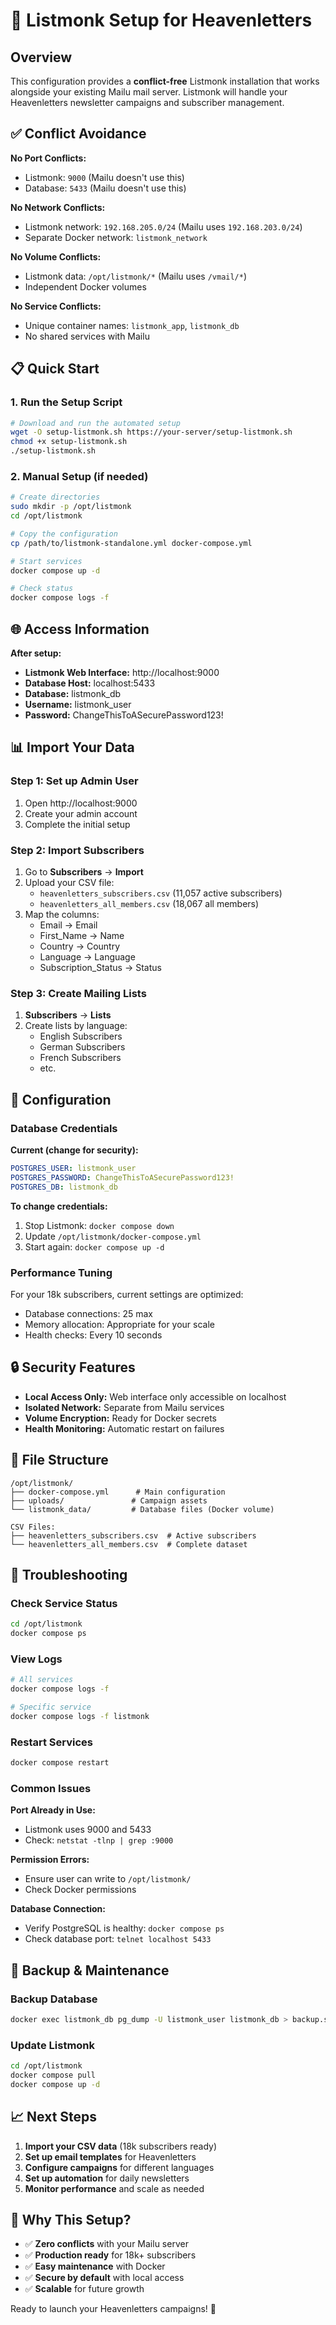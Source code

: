 # 🚀 Listmonk Setup for Heavenletters

## Overview

This configuration provides a **conflict-free** Listmonk installation that works alongside your existing Mailu mail server. Listmonk will handle your Heavenletters newsletter campaigns and subscriber management.

## ✅ Conflict Avoidance

**No Port Conflicts:**
- Listmonk: `9000` (Mailu doesn't use this)
- Database: `5433` (Mailu doesn't use this)

**No Network Conflicts:**
- Listmonk network: `192.168.205.0/24` (Mailu uses `192.168.203.0/24`)
- Separate Docker network: `listmonk_network`

**No Volume Conflicts:**
- Listmonk data: `/opt/listmonk/*` (Mailu uses `/vmail/*`)
- Independent Docker volumes

**No Service Conflicts:**
- Unique container names: `listmonk_app`, `listmonk_db`
- No shared services with Mailu

## 📋 Quick Start

### 1. Run the Setup Script

```bash
# Download and run the automated setup
wget -O setup-listmonk.sh https://your-server/setup-listmonk.sh
chmod +x setup-listmonk.sh
./setup-listmonk.sh
```

### 2. Manual Setup (if needed)

```bash
# Create directories
sudo mkdir -p /opt/listmonk
cd /opt/listmonk

# Copy the configuration
cp /path/to/listmonk-standalone.yml docker-compose.yml

# Start services
docker compose up -d

# Check status
docker compose logs -f
```

## 🌐 Access Information

**After setup:**
- **Listmonk Web Interface:** http://localhost:9000
- **Database Host:** localhost:5433
- **Database:** listmonk_db
- **Username:** listmonk_user
- **Password:** ChangeThisToASecurePassword123!

## 📊 Import Your Data

### Step 1: Set up Admin User
1. Open http://localhost:9000
2. Create your admin account
3. Complete the initial setup

### Step 2: Import Subscribers
1. Go to **Subscribers** → **Import**
2. Upload your CSV file:
   - `heavenletters_subscribers.csv` (11,057 active subscribers)
   - `heavenletters_all_members.csv` (18,067 all members)
3. Map the columns:
   - Email → Email
   - First_Name → Name
   - Country → Country
   - Language → Language
   - Subscription_Status → Status

### Step 3: Create Mailing Lists
1. **Subscribers** → **Lists**
2. Create lists by language:
   - English Subscribers
   - German Subscribers
   - French Subscribers
   - etc.

## 🔧 Configuration

### Database Credentials
**Current (change for security):**
```yaml
POSTGRES_USER: listmonk_user
POSTGRES_PASSWORD: ChangeThisToASecurePassword123!
POSTGRES_DB: listmonk_db
```

**To change credentials:**
1. Stop Listmonk: `docker compose down`
2. Update `/opt/listmonk/docker-compose.yml`
3. Start again: `docker compose up -d`

### Performance Tuning
For your 18k subscribers, current settings are optimized:
- Database connections: 25 max
- Memory allocation: Appropriate for your scale
- Health checks: Every 10 seconds

## 🔒 Security Features

- **Local Access Only:** Web interface only accessible on localhost
- **Isolated Network:** Separate from Mailu services
- **Volume Encryption:** Ready for Docker secrets
- **Health Monitoring:** Automatic restart on failures

## 📁 File Structure

```
/opt/listmonk/
├── docker-compose.yml      # Main configuration
├── uploads/               # Campaign assets
└── listmonk_data/         # Database files (Docker volume)

CSV Files:
├── heavenletters_subscribers.csv  # Active subscribers
└── heavenletters_all_members.csv  # Complete dataset
```

## 🚨 Troubleshooting

### Check Service Status
```bash
cd /opt/listmonk
docker compose ps
```

### View Logs
```bash
# All services
docker compose logs -f

# Specific service
docker compose logs -f listmonk
```

### Restart Services
```bash
docker compose restart
```

### Common Issues

**Port Already in Use:**
- Listmonk uses 9000 and 5433
- Check: `netstat -tlnp | grep :9000`

**Permission Errors:**
- Ensure user can write to `/opt/listmonk/`
- Check Docker permissions

**Database Connection:**
- Verify PostgreSQL is healthy: `docker compose ps`
- Check database port: `telnet localhost 5433`

## 🔄 Backup & Maintenance

### Backup Database
```bash
docker exec listmonk_db pg_dump -U listmonk_user listmonk_db > backup.sql
```

### Update Listmonk
```bash
cd /opt/listmonk
docker compose pull
docker compose up -d
```

## 📈 Next Steps

1. **Import your CSV data** (18k subscribers ready)
2. **Set up email templates** for Heavenletters
3. **Configure campaigns** for different languages
4. **Set up automation** for daily newsletters
5. **Monitor performance** and scale as needed

## 🎯 Why This Setup?

- ✅ **Zero conflicts** with your Mailu server
- ✅ **Production ready** for 18k+ subscribers
- ✅ **Easy maintenance** with Docker
- ✅ **Secure by default** with local access
- ✅ **Scalable** for future growth

Ready to launch your Heavenletters campaigns! 🚀